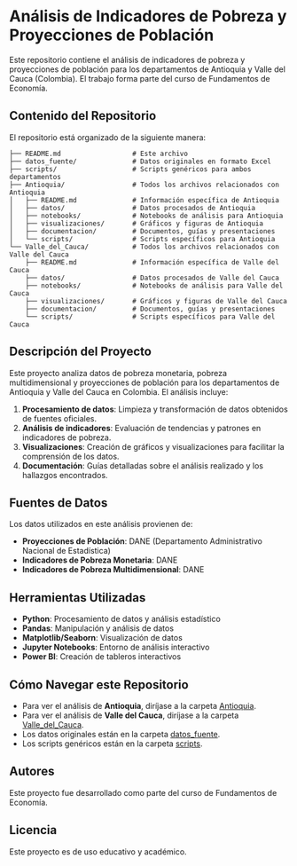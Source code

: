 # Análisis de Indicadores de Pobreza y Proyecciones de Población

Este repositorio contiene el análisis de indicadores de pobreza y proyecciones de población para los departamentos de Antioquia y Valle del Cauca (Colombia). El trabajo forma parte del curso de Fundamentos de Economía.

## Contenido del Repositorio

El repositorio está organizado de la siguiente manera:

```
├── README.md                  # Este archivo
├── datos_fuente/              # Datos originales en formato Excel
├── scripts/                   # Scripts genéricos para ambos departamentos
├── Antioquia/                 # Todos los archivos relacionados con Antioquia
│   ├── README.md              # Información específica de Antioquia
│   ├── datos/                 # Datos procesados de Antioquia
│   ├── notebooks/             # Notebooks de análisis para Antioquia
│   ├── visualizaciones/       # Gráficos y figuras de Antioquia
│   ├── documentacion/         # Documentos, guías y presentaciones
│   └── scripts/               # Scripts específicos para Antioquia
└── Valle_del_Cauca/           # Todos los archivos relacionados con Valle del Cauca
    ├── README.md              # Información específica de Valle del Cauca
    ├── datos/                 # Datos procesados de Valle del Cauca
    ├── notebooks/             # Notebooks de análisis para Valle del Cauca
    ├── visualizaciones/       # Gráficos y figuras de Valle del Cauca
    ├── documentacion/         # Documentos, guías y presentaciones
    └── scripts/               # Scripts específicos para Valle del Cauca
```

## Descripción del Proyecto

Este proyecto analiza datos de pobreza monetaria, pobreza multidimensional y proyecciones de población para los departamentos de Antioquia y Valle del Cauca en Colombia. El análisis incluye:

1. **Procesamiento de datos**: Limpieza y transformación de datos obtenidos de fuentes oficiales.
2. **Análisis de indicadores**: Evaluación de tendencias y patrones en indicadores de pobreza.
3. **Visualizaciones**: Creación de gráficos y visualizaciones para facilitar la comprensión de los datos.
4. **Documentación**: Guías detalladas sobre el análisis realizado y los hallazgos encontrados.

## Fuentes de Datos

Los datos utilizados en este análisis provienen de:

- **Proyecciones de Población**: DANE (Departamento Administrativo Nacional de Estadística)
- **Indicadores de Pobreza Monetaria**: DANE
- **Indicadores de Pobreza Multidimensional**: DANE

## Herramientas Utilizadas

- **Python**: Procesamiento de datos y análisis estadístico
- **Pandas**: Manipulación y análisis de datos
- **Matplotlib/Seaborn**: Visualización de datos
- **Jupyter Notebooks**: Entorno de análisis interactivo
- **Power BI**: Creación de tableros interactivos

## Cómo Navegar este Repositorio

- Para ver el análisis de **Antioquia**, diríjase a la carpeta [Antioquia](./Antioquia).
- Para ver el análisis de **Valle del Cauca**, diríjase a la carpeta [Valle_del_Cauca](./Valle_del_Cauca).
- Los datos originales están en la carpeta [datos_fuente](./datos_fuente).
- Los scripts genéricos están en la carpeta [scripts](./scripts).

## Autores

Este proyecto fue desarrollado como parte del curso de Fundamentos de Economía.

## Licencia

Este proyecto es de uso educativo y académico.

